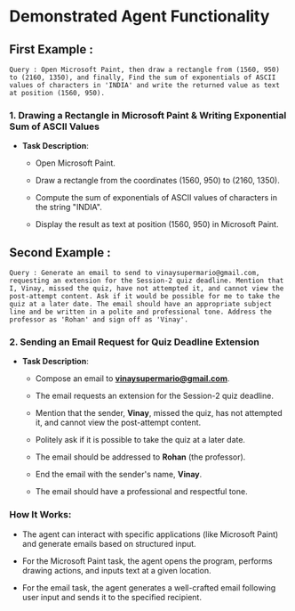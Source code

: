 # Demonstrated Agent Functionality

## First Example :
```Query : Open Microsoft Paint, then draw a rectangle from (1560, 950) to (2160, 1350), and finally, Find the sum of exponentials of ASCII values of characters in 'INDIA' and write the returned value as text at position (1560, 950).```

### 1\. **Drawing a Rectangle in Microsoft Paint & Writing Exponential Sum of ASCII Values**

-   **Task Description**:
    
    -   Open Microsoft Paint.
        
    -   Draw a rectangle from the coordinates (1560, 950) to (2160, 1350).
        
    -   Compute the sum of exponentials of ASCII values of characters in the string "INDIA".
        
    -   Display the result as text at position (1560, 950) in Microsoft Paint.
        

## Second Example :
```Query : Generate an email to send to vinaysupermario@gmail.com, requesting an extension for the Session-2 quiz deadline. Mention that I, Vinay, missed the quiz, have not attempted it, and cannot view the post-attempt content. Ask if it would be possible for me to take the quiz at a later date. The email should have an appropriate subject line and be written in a polite and professional tone. Address the professor as 'Rohan' and sign off as 'Vinay'.```

### 2\. **Sending an Email Request for Quiz Deadline Extension**

-   **Task Description**:
    
    -   Compose an email to **vinaysupermario@gmail.com**.
        
    -   The email requests an extension for the Session-2 quiz deadline.
        
    -   Mention that the sender, **Vinay**, missed the quiz, has not attempted it, and cannot view the post-attempt content.
        
    -   Politely ask if it is possible to take the quiz at a later date.
        
    -   The email should be addressed to **Rohan** (the professor).
        
    -   End the email with the sender's name, **Vinay**.
        
    -   The email should have a professional and respectful tone.
        

### How It Works:

-   The agent can interact with specific applications (like Microsoft Paint) and generate emails based on structured input.
    
-   For the Microsoft Paint task, the agent opens the program, performs drawing actions, and inputs text at a given location.
    
-   For the email task, the agent generates a well-crafted email following user input and sends it to the specified recipient.

